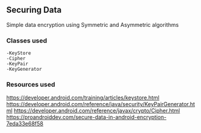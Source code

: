 ## Securing Data
Simple data encryption using Symmetric and Asymmetric algorithms 
### Classes used
    -KeyStore
    -Cipher
    -KeyPair
    -KeyGenerator
    
### Resources used

https://developer.android.com/training/articles/keystore.html
https://developer.android.com/reference/java/security/KeyPairGenerator.html
https://developer.android.com/reference/javax/crypto/Cipher.html
https://proandroiddev.com/secure-data-in-android-encryption-7eda33e68f58

